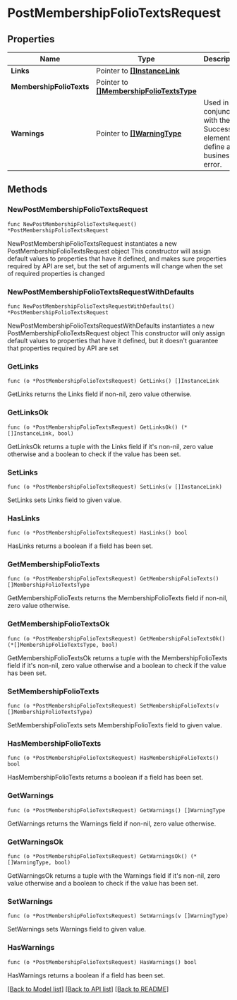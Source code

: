 # PostMembershipFolioTextsRequest

## Properties

Name | Type | Description | Notes
------------ | ------------- | ------------- | -------------
**Links** | Pointer to [**[]InstanceLink**](InstanceLink.md) |  | [optional] 
**MembershipFolioTexts** | Pointer to [**[]MembershipFolioTextsType**](MembershipFolioTextsType.md) |  | [optional] 
**Warnings** | Pointer to [**[]WarningType**](WarningType.md) | Used in conjunction with the Success element to define a business error. | [optional] 

## Methods

### NewPostMembershipFolioTextsRequest

`func NewPostMembershipFolioTextsRequest() *PostMembershipFolioTextsRequest`

NewPostMembershipFolioTextsRequest instantiates a new PostMembershipFolioTextsRequest object
This constructor will assign default values to properties that have it defined,
and makes sure properties required by API are set, but the set of arguments
will change when the set of required properties is changed

### NewPostMembershipFolioTextsRequestWithDefaults

`func NewPostMembershipFolioTextsRequestWithDefaults() *PostMembershipFolioTextsRequest`

NewPostMembershipFolioTextsRequestWithDefaults instantiates a new PostMembershipFolioTextsRequest object
This constructor will only assign default values to properties that have it defined,
but it doesn't guarantee that properties required by API are set

### GetLinks

`func (o *PostMembershipFolioTextsRequest) GetLinks() []InstanceLink`

GetLinks returns the Links field if non-nil, zero value otherwise.

### GetLinksOk

`func (o *PostMembershipFolioTextsRequest) GetLinksOk() (*[]InstanceLink, bool)`

GetLinksOk returns a tuple with the Links field if it's non-nil, zero value otherwise
and a boolean to check if the value has been set.

### SetLinks

`func (o *PostMembershipFolioTextsRequest) SetLinks(v []InstanceLink)`

SetLinks sets Links field to given value.

### HasLinks

`func (o *PostMembershipFolioTextsRequest) HasLinks() bool`

HasLinks returns a boolean if a field has been set.

### GetMembershipFolioTexts

`func (o *PostMembershipFolioTextsRequest) GetMembershipFolioTexts() []MembershipFolioTextsType`

GetMembershipFolioTexts returns the MembershipFolioTexts field if non-nil, zero value otherwise.

### GetMembershipFolioTextsOk

`func (o *PostMembershipFolioTextsRequest) GetMembershipFolioTextsOk() (*[]MembershipFolioTextsType, bool)`

GetMembershipFolioTextsOk returns a tuple with the MembershipFolioTexts field if it's non-nil, zero value otherwise
and a boolean to check if the value has been set.

### SetMembershipFolioTexts

`func (o *PostMembershipFolioTextsRequest) SetMembershipFolioTexts(v []MembershipFolioTextsType)`

SetMembershipFolioTexts sets MembershipFolioTexts field to given value.

### HasMembershipFolioTexts

`func (o *PostMembershipFolioTextsRequest) HasMembershipFolioTexts() bool`

HasMembershipFolioTexts returns a boolean if a field has been set.

### GetWarnings

`func (o *PostMembershipFolioTextsRequest) GetWarnings() []WarningType`

GetWarnings returns the Warnings field if non-nil, zero value otherwise.

### GetWarningsOk

`func (o *PostMembershipFolioTextsRequest) GetWarningsOk() (*[]WarningType, bool)`

GetWarningsOk returns a tuple with the Warnings field if it's non-nil, zero value otherwise
and a boolean to check if the value has been set.

### SetWarnings

`func (o *PostMembershipFolioTextsRequest) SetWarnings(v []WarningType)`

SetWarnings sets Warnings field to given value.

### HasWarnings

`func (o *PostMembershipFolioTextsRequest) HasWarnings() bool`

HasWarnings returns a boolean if a field has been set.


[[Back to Model list]](../README.md#documentation-for-models) [[Back to API list]](../README.md#documentation-for-api-endpoints) [[Back to README]](../README.md)


